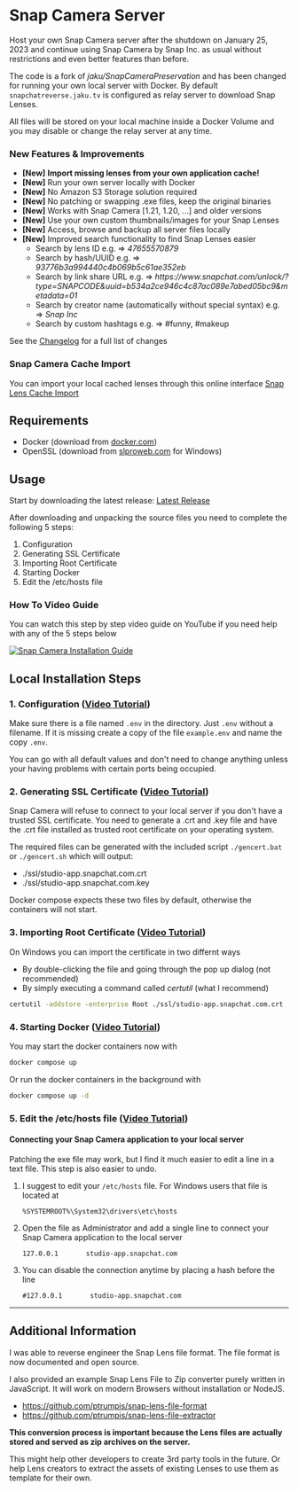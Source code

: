 # Snap Camera Server
Host your own Snap Camera server after the shutdown on January 25, 2023 and continue using Snap Camera by Snap Inc. as usual without restrictions and even better features than before.

The code is a fork of *jaku/SnapCameraPreservation* and has been changed for running your own local server with Docker.
By default `snapchatreverse.jaku.tv` is configured as relay server to download Snap Lenses.

All files will be stored on your local machine inside a Docker Volume and you may disable or change the relay server at any time.

### New Features & Improvements
- **[New]** **Import missing lenses from your own application cache!**
- **[New]** Run your own server locally with Docker
- **[New]** No Amazon S3 Storage solution required
- **[New]** No patching or swapping .exe files, keep the original binaries
- **[New]** Works with Snap Camera [1.21, 1.20, ...] and older versions
- **[New]** Use your own custom thumbnails/images for your Snap Lenses
- **[New]** Access, browse and backup all server files locally
- **[New]** Improved search functionality to find Snap Lenses easier
  - Search by lens ID e.g. => *47655570879*
  - Search by hash/UUID e.g. => *93776b3a994440c4b069b5c61ae352eb*
  - Search by link share URL e.g. => *https​:​//www​.​snapchat​.​com/unlock/?type=SNAPCODE&uuid=b534a2ce946c4c87ac089e7abed05bc9&metadata=01*
  - Search by creator name (automatically without special syntax) e.g. => *Snap Inc*
  - Search by custom hashtags e.g. => #funny, #makeup

See the [Changelog](https://github.com/ptrumpis/snap-camera-server/blob/main/CHANGELOG.md) for a full list of changes

### Snap Camera Cache Import
You can import your local cached lenses through this online interface [Snap Lens Cache Import](https://ptrumpis.github.io/snap-lens-cache-import/)

## Requirements
- Docker (download from [docker.com](https://www.docker.com/))
- OpenSSL (download from [slproweb.com](https://slproweb.com/products/Win32OpenSSL.html) for Windows)

## Usage
Start by downloading the latest release: [Latest Release](https://github.com/ptrumpis/snap-camera-server/releases/latest)

After downloading and unpacking the source files you need to complete the following 5 steps:
1. Configuration
2. Generating SSL Certificate
3. Importing Root Certificate
4. Starting Docker
5. Edit the /etc/hosts file

### How To Video Guide
You can watch this step by step video guide on YouTube if you need help with any of the 5 steps below

[![Snap Camera Installation Guide](https://img.youtube.com/vi/bcsjvWHUr7c/0.jpg)](https://www.youtube.com/watch?v=bcsjvWHUr7c)

## Local Installation Steps

### 1. Configuration ([Video Tutorial](https://youtu.be/wZIPBPVs-70))
Make sure there is a file named `.env` in the directory. Just `.env` without a filename.
If it is missing create a copy of the file `example.env` and name the copy `.env`.

You can go with all default values and don't need to change anything unless your having problems with certain ports being occupied.

### 2. Generating SSL Certificate ([Video Tutorial](https://youtu.be/4QJP8MLvSdA))
Snap Camera will refuse to connect to your local server if you don't have a trusted SSL certificate.
You need to generate a .crt and .key file and have the .crt file installed as trusted root certificate on your operating system.

The required files can be generated with the included script `./gencert.bat` or `./gencert.sh` which will output:
- ./ssl/studio-app.snapchat.com.crt
- ./ssl/studio-app.snapchat.com.key

Docker compose expects these two files by default, otherwise the containers will not start.

### 3. Importing Root Certificate ([Video Tutorial](https://youtu.be/mJFmvTg1yfE))
On Windows you can import the certificate in two differnt ways
- By double-clicking the file and going through the pop up dialog (not recommended)
- By simply executing a command called *certutil* (what I recommend)

```bash
certutil -addstore -enterprise Root ./ssl/studio-app.snapchat.com.crt
```

### 4. Starting Docker ([Video Tutorial](https://youtu.be/2siSkWdZLbo))
You may start the docker containers now with
```bash
docker compose up
```

Or run the docker containers in the background with
```bash
docker compose up -d
```

### 5. Edit the /etc/hosts file ([Video Tutorial](https://youtu.be/o9gAo5VH2cw))
#### Connecting your Snap Camera application to your local server
Patching the exe file may work, but I find it much easier to edit a line in a text file. This step is also easier to undo.

1. I suggest to edit your `/etc/hosts` file. For Windows users that file is located at 
   ```
   %SYSTEMROOT%\System32\drivers\etc\hosts
   ```

2. Open the file as Administrator and add a single line to connect your Snap Camera application to the local server
   ```hosts
   127.0.0.1       studio-app.snapchat.com
   ```
   
3. You can disable the connection anytime by placing a hash before the line
   ```hosts
   #127.0.0.1       studio-app.snapchat.com
   ```

---

## Additional Information
I was able to reverse engineer the Snap Lens file format. The file format is now documented and open source.

I also provided an example Snap Lens File to Zip converter purely written in JavaScript. It will work on modern Browsers without installation or NodeJS.

- https://github.com/ptrumpis/snap-lens-file-format
- https://github.com/ptrumpis/snap-lens-file-extractor

**This conversion process is important because the Lens files are actually stored and served as zip archives on the server.**

This might help other developers to create 3rd party tools in the future.
Or help Lens creators to extract the assets of existing Lenses to use them as template for their own.
